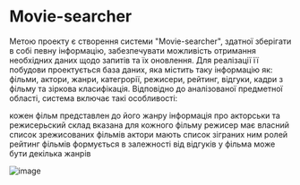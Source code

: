 ﻿# Movie-searcher

Метою проекту є створення системи "Movie-searcher", здатної зберігати в собі певну інформацію, забезпечувати можливість отримання необхідних даних щодо запитів та їх оновлення. Для реалізації її побудови проектується база даних, яка містить таку інформацію як: фільми, актори, жанри, категрорії, режисери, рейтинг, відгуки, кадри з фільму та зіркова класифікація. Відповідно до аналізованої предметної області, система включає такі особливості:

кожен фільм представлен до його жанру
інформація про акторськи та режисерьский склад вказана для кожного фільму
режисер має власний список зрежисованих фільмів
актори мають список зіграних ним ролей
рейтинг фільмів формується в залежності від відгуків
у фільма може бути декілька жанрів

![image](https://user-images.githubusercontent.com/78902243/175381767-91ff6682-c291-43bd-bec7-1818fc7ad76b.png)
